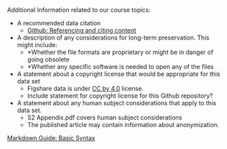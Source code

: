 Additional Information related to our course topics:    
* A recommended data citation   
  * [Github: Referencing and citing content](https://docs.github.com/en/repositories/archiving-a-github-repository/referencing-and-citing-content)
* A description of any considerations for long-term preservation. This might include:
   * *Whether the file formats are proprietary or might be in danger of going obsolete   
   * *Whether any specific software is needed to open any of the files   
* A statement about a copyright license that would be appropriate for this data set   
  * Figshare data is under [CC by 4.0](https://creativecommons.org/licenses/by/4.0/) license.
  * Include statement for copyright license for this Github repository?
* A statement about any human subject considerations that apply to this data set.       
    * S2 Appendix.pdf covers human subject considerations
    * The published article may contain information about anonymization.
    
[Markdown Guide: Basic Syntax](https://www.markdownguide.org/basic-syntax)
